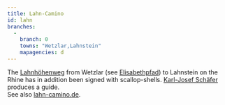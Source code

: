 ```yaml
---
title: Lahn-Camino
id: lahn
branches:
  -
    branch: 0
    towns: "Wetzlar,Lahnstein"
    mapagencies: d
---
```


The [Lahnhöhenweg][0] from Wetzlar (see [Elisabethpfad][1]) to Lahnstein on the Rhine has in addition been signed with scallop-shells. [Karl-Josef Schäfer][2] produces a guide.  
See also [lahn-camino.de][3].

[0]: http://www.rhein-lahn-info.de/jakobsweg/jakobswege.htm
[1]: elisabeth.html
[2]: http://www.wege-der-jakobspilger.de/
[3]: http://www.lahn-camino.de/